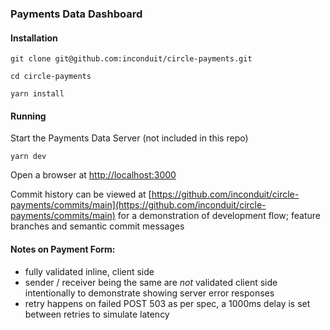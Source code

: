 ### Payments Data Dashboard

#### Installation
`git clone git@github.com:inconduit/circle-payments.git`

`cd circle-payments`

`yarn install`

#### Running

Start the Payments Data Server (not included in this repo)

`yarn dev`

Open a browser at [http://localhost:3000](http://localhost:3000)

Commit history can be viewed at [https://github.com/inconduit/circle-payments/commits/main](https://github.com/inconduit/circle-payments/commits/main) for a demonstration of development flow; feature branches and semantic commit messages


#### Notes on Payment Form:

- fully validated inline, client side
- sender / receiver being the same are *not* validated client side intentionally to demonstrate showing server error responses
- retry happens on failed POST 503 as per spec, a 1000ms delay is set between retries to simulate latency
